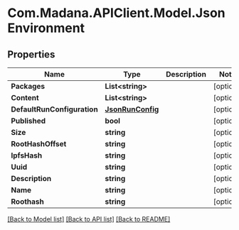 
# Com.Madana.APIClient.Model.JsonEnvironment

## Properties

Name | Type | Description | Notes
------------ | ------------- | ------------- | -------------
**Packages** | **List&lt;string&gt;** |  | [optional] 
**Content** | **List&lt;string&gt;** |  | [optional] 
**DefaultRunConfiguration** | [**JsonRunConfig**](JsonRunConfig.md) |  | [optional] 
**Published** | **bool** |  | [optional] 
**Size** | **string** |  | [optional] 
**RootHashOffset** | **string** |  | [optional] 
**IpfsHash** | **string** |  | [optional] 
**Uuid** | **string** |  | [optional] 
**Description** | **string** |  | [optional] 
**Name** | **string** |  | [optional] 
**Roothash** | **string** |  | [optional] 

[[Back to Model list]](../README.md#documentation-for-models)
[[Back to API list]](../README.md#documentation-for-api-endpoints)
[[Back to README]](../README.md)

